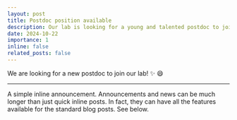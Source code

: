 ```yaml
---
layout: post
title: Postdoc position available
description: Our lab is looking for a young and talented postdoc to join our team.
date: 2024-10-22
importance: 1 
inline: false
related_posts: false
---
```


We are looking for a new postdoc to join our lab! :sparkles: :smile:

---

A simple inline announcement. Announcements and news can be much longer than just quick inline posts. In fact, they can have all the features available for the standard blog posts. See below.

